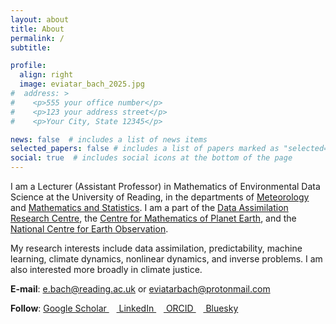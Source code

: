 ```yaml
---
layout: about
title: About
permalink: /
subtitle:

profile:
  align: right
  image: eviatar_bach_2025.jpg
#  address: >
#    <p>555 your office number</p>
#    <p>123 your address street</p>
#    <p>Your City, State 12345</p>

news: false  # includes a list of news items
selected_papers: false # includes a list of papers marked as "selected={true}"
social: true  # includes social icons at the bottom of the page
---
```


I am a Lecturer (Assistant Professor) in Mathematics of Environmental Data Science at the University of Reading, in the departments of [Meteorology](https://www.reading.ac.uk/meteorology/) and [Mathematics and Statistics](https://www.reading.ac.uk/maths-and-stats/). I am a part of the [Data Assimilation Research Centre](https://research.reading.ac.uk/met-darc/), the [Centre for Mathematics of Planet Earth](https://research.reading.ac.uk/cmpe/), and the [National Centre for Earth Observation](https://www.nceo.ac.uk/).

My research interests include data assimilation, predictability, machine learning, climate dynamics, nonlinear dynamics, and inverse problems. I am also interested more broadly in climate justice.

**E-mail**: [e.bach@reading.ac.uk](mailto:e.bach@reading.ac.uk) or [eviatarbach@protonmail.com](mailto:eviatarbach@protonmail.com)

**Follow**: <a href="https://scholar.google.com/citations?user=qeCEIpwAAAAJ&hl=en" title="Google Scholar" rel="external nofollow noopener" target="_blank"><i class=" ai ai-google-scholar"></i> Google Scholar </a>&nbsp;&nbsp;&nbsp;<a href="https://www.linkedin.com/in/eviatarbach/" title="LinkedIn" rel="external nofollow noopener" target="_blank"><i class="fab fa-linkedin"></i> LinkedIn </a>&nbsp;&nbsp;&nbsp;<a href="https://orcid.org/0000-0002-9725-0203" title="ORCID" rel="external nofollow noopener" target="_blank"><i class="fab fa-orcid"></i> ORCID </a>&nbsp;&nbsp;&nbsp;<a href="https://bsky.app/profile/eviatarbach.bsky.social" title="Bluesky" rel="external nofollow noopener" target="_blank"><i class="fab fa-bluesky"></i> Bluesky </a>
